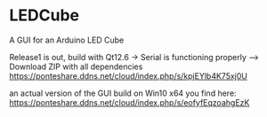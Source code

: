 # LEDCube
A GUI for an Arduino LED Cube

Release1 is out, build with Qt12.6 -> Serial is functioning properly
--> Download ZIP with all dependencies https://ponteshare.ddns.net/cloud/index.php/s/kpjEYlb4K75xj0U

an actual version of the GUI build on Win10 x64 you find here:
https://ponteshare.ddns.net/cloud/index.php/s/eofyfEqzoahgEzK


